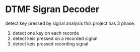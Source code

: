 # DTMF Sigran Decoder
detect key pressed by signal analysis
this project has 3 phase:

1. detect one key on each recorde
2. detect keis pressed on a recorded signal
3. detect keis pressed recording signal
